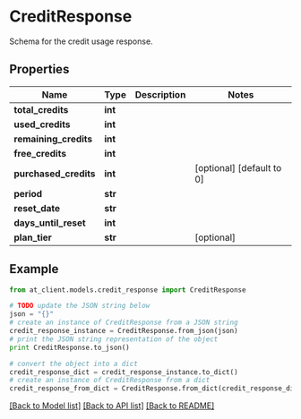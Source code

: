 # CreditResponse

Schema for the credit usage response.

## Properties
Name | Type | Description | Notes
------------ | ------------- | ------------- | -------------
**total_credits** | **int** |  | 
**used_credits** | **int** |  | 
**remaining_credits** | **int** |  | 
**free_credits** | **int** |  | 
**purchased_credits** | **int** |  | [optional] [default to 0]
**period** | **str** |  | 
**reset_date** | **str** |  | 
**days_until_reset** | **int** |  | 
**plan_tier** | **str** |  | [optional] 

## Example

```python
from at_client.models.credit_response import CreditResponse

# TODO update the JSON string below
json = "{}"
# create an instance of CreditResponse from a JSON string
credit_response_instance = CreditResponse.from_json(json)
# print the JSON string representation of the object
print CreditResponse.to_json()

# convert the object into a dict
credit_response_dict = credit_response_instance.to_dict()
# create an instance of CreditResponse from a dict
credit_response_from_dict = CreditResponse.from_dict(credit_response_dict)
```
[[Back to Model list]](../README.md#documentation-for-models) [[Back to API list]](../README.md#documentation-for-api-endpoints) [[Back to README]](../README.md)


